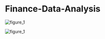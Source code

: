 # Finance-Data-Analysis
![figure_1](https://user-images.githubusercontent.com/6691373/31317719-57b709b6-ac46-11e7-92d2-a0f337ba55e1.png)


![figure_1](https://user-images.githubusercontent.com/6691373/31318031-d5b95008-ac4b-11e7-959d-ec0b7d763292.png)
